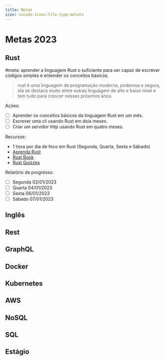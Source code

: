 ```yaml
---
title: Metas
icon: vscode-icons:file-type-metals
---
```


# Metas 2023

## Rust

#meta: aprender a linguagem Rust o suficiente para ser capaz de escrever códigos simples e entender os conceitos básicos.

> rust é uma linguagem de programação moderna, poderosa e segura, ela se destaca muito entre outras linguagem de alto e baixo nível e tem tudo para crescer nesses próximos anos.

Ações:

- [ ] Aprender os conceitos básicos da linguagem Rust em um mês.
- [ ] Escrever uma cli usando Rust em dois meses.
- [ ] Criar um servidor http usando Rust em quatro meses.

Recursos:

- 1 hora por dia de foco em Rust (Segunda, Quarta, Sexta e Sábado)
- [Aprenda Rust](https://www.youtube.com/watch?v=zWXloY0sslE&list=PLjSf4DcGBdiGCNOrCoFgtj0KrUq1MRUME)
- [Rust Book](https://rust-book.cs.brown.edu/title-page.html)
- [Rust Quizzes](https://rust-book.cs.brown.edu/)

Relatório de progresso:

- [ ] Segunda 02/01/2023
- [ ] Quarta 04/01/2023
- [ ] Sexta 06/01/2023
- [ ] Sábado 07/01/2023

## Inglês

## Rest

## GraphQL

## Docker

## Kubernetes

## AWS

## NoSQL

## SQL

## Estágio